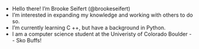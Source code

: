 -  Hello there! I’m Brooke Seifert (@brookeseifert)
-  I’m interested in expanding my knowledge and working with others to do so. 
-  I’m currently learning C ++, but have a background in Python. 
-  I am a computer science student at the Univeristy of Colorado Boulder -- Sko Buffs!

<!---
brookeseifert/brookeseifert is a ✨ special ✨ repository because its `README.md` (this file) appears on your GitHub profile.
You can click the Preview link to take a look at your changes.
--->
